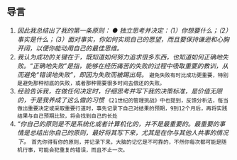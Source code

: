 ## 导言
1. _因此我总结出了我的第一条原则：
● 独立思考并决定：（1）你想要什么；（2）事实是什么；（3）面对事实，你如何实现自己的愿望，而且要保持谦逊和心胸开阔，以便你能动用自己的最佳思维。_
2. _我认为成功的关键在于，既知道如何努力追求很多东西，也知道如何正确地失败。“正确地失败”是指，能够在经历痛苦的失败的过程中吸取重要的教训，从而避免“错误地失败”，即因为失败而被踢出局。_ `避免失败有时比成功更重要，特别是避免那种彻底的失败，或者那种需要很多时间去偿还的失败。`
3. _经验告诉我，在做任何决定时，仔细思考并写下我的决策标准，是价值无限的，于是我养成了这么做的习惯_ `《21世纪的管理挑战》中也提到，反馈分析法，每当做出重要决定或采取重要行道时，事先记录下自己对结果的预期，9到12个月后，再将实践结果与自己预期比较，将会找到自己的长处`
4. _“你自己的原则是不是系统化或者计算机化的，并不是最重要的。最重要的事情是总结出你自己的原则，最好将其写下来，尤其是在你与其他人共事的情况下。_ `首先你得有你的原则，并记录下来，大脑的记忆是不可靠的，不然你每次都可能是随机行事，可能会犯重复的错误，而且不止一次。`